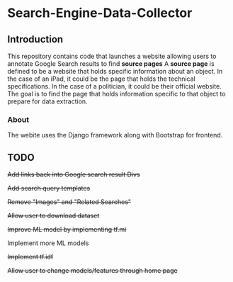 # Search-Engine-Data-Collector

## Introduction
This repository contains code that launches a website allowing users to annotate Google Search results to find **source pages**
A **source page** is defined to be a website that holds specific information about an object. In the case of an iPad, it could be the page that holds the technical specifications. In the case of a politician, it could be their official website. The goal is to find the page that holds information specific to that object to prepare for data extraction.

### About
The webite uses the Django framework along with Bootstrap for frontend.



## TODO
~~Add links back into Google search result Divs~~

~~Add search query templates~~

~~Remove "Images" and "Related Searches"~~

~~Allow user to download dataset~~

~~Improve ML model by implementing tf.mi~~

Implement more ML models

~~Implement tf.idf~~

~~Allow user to change models/features through home page~~
